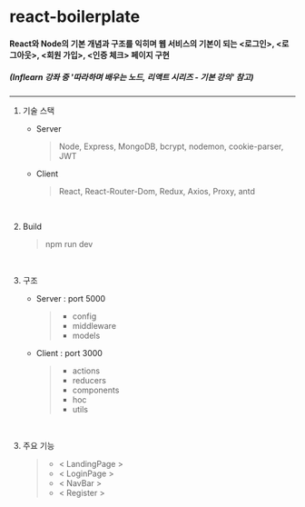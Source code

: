 # react-boilerplate
#### React와 Node의 기본 개념과 구조를 익히며 웹 서비스의 기본이 되는 <로그인>, <로그아웃>, <회원 가입>, <인증 체크> 페이지 구현       
##### (Inflearn 강좌 중 '따라하며 배우는 노드, 리액트 시리즈 - 기본 강의' 참고)
<hr>


1. 기술 스택
    - Server
        > Node, Express, MongoDB, bcrypt, nodemon, cookie-parser, JWT

    - Client
       > React, React-Router-Dom, Redux, Axios, Proxy, antd

<br>

2. Build
    > npm run dev

<br>

3. 구조
    - Server : port 5000
        >- config 
        >- middleware 
        >- models 

    - Client : port 3000
        >- actions
        >- reducers
        >- components
        >- hoc
        >- utils

<br>

3. 주요 기능
    >-  < LandingPage >
    >-  < LoginPage >
    >- < NavBar >
    >- < Register >


